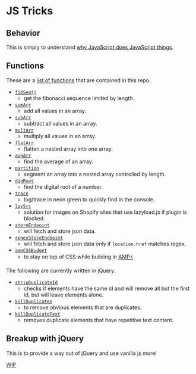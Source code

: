 # JS Tricks

## Behavior

This is simply to understand [why JavaScript does JavaScript things](js_behavior.md).

## Functions

These are a [list of functions](js_functions/js_functions.md) that are contained in this repo.

- [`fibSeq()`](js_functions.md#fibseq)
    - get the fibonacci sequence limited by length.
- [`sumArr`](js_functions.md#sumarr)
    - add all values in an array.
- [`subArr`](js_functions.md#subarr)
    - subtract all values in an array.
- [`multArr`](js_functions.md#multarr)
    - multiply all values in an array.
- [`flatArr`](js_functions.md#flatarr)
    - flatten a nested array into one array.
- [`avgArr`](js_functions.md#avgarr)
    - find the average of an array.
- [`partition`](js_functions.md#partition)
    - segment an array into a nested array controlled by length.
- [`digRoot`](js_functions.md#digroot)
    - find the digital root of a number.
- [`trace`](js_functions.md#trace)
    - log/trace in neon green to quickly find in the console.
- [`lzySrc`](js_functions.md#lzysrc)
    - solution for images on Shopify sites that use lazyload.js if plugin is blocked.
- [`storeEndpoint`](js_functions.md#storeendpoint)
    - will fetch and store json data.
- [`regexStoreEndpoint`](js_functions.md#regexstoreendpoint)
    - will fetch and store json data only if `location.href` matches regex.
- [`ampCSSBudget`](js_functions.md#ampcssbudget)
    - to stay on top of CSS while building in [AMP⚡](https://amp.dev/)

The following are currently written in jQuery.

- [`stripDuplicateId`](js_functions.md#stripDuplicateId)
    - checks if elements have the same id and will remove all but the first id, but will leave elements alone.
- [`killDuplicates`](js_functions.md#killDuplicates)
    - to remove obvious elements that are duplicates.
- [`killDuplicateText`](js_functions.md#lzysrc)
    - removes duplicate elements that have repetitive text content.

## Breakup with jQuery

This is to provide a way out of jQuery and use vanilla js more!

[WIP](Breakup_with_jQuery.md)
